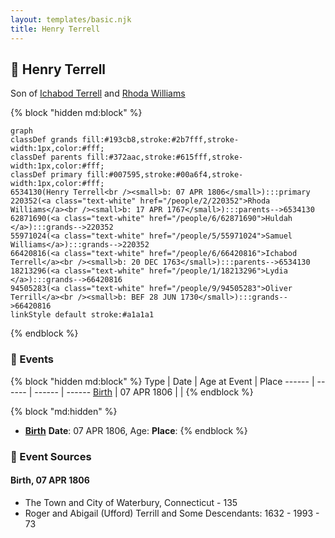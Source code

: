 ```yaml
---
layout: templates/basic.njk
title: Henry Terrell
---
```

## 🔵 Henry Terrell

Son of [Ichabod Terrell](/people/6/66420816) and [Rhoda Williams](/people/2/220352)

{% block "hidden md:block" %}
```mermaid
graph
classDef grands fill:#193cb8,stroke:#2b7fff,stroke-width:1px,color:#fff;
classDef parents fill:#372aac,stroke:#615fff,stroke-width:1px,color:#fff;
classDef primary fill:#007595,stroke:#00a6f4,stroke-width:1px,color:#fff;
6534130(Henry Terrell<br /><small>b: 07 APR 1806</small>):::primary
220352(<a class="text-white" href="/people/2/220352">Rhoda Williams</a><br /><small>b: 17 APR 1767</small>):::parents-->6534130
62871690(<a class="text-white" href="/people/6/62871690">Huldah </a>):::grands-->220352
55971024(<a class="text-white" href="/people/5/55971024">Samuel Williams</a>):::grands-->220352
66420816(<a class="text-white" href="/people/6/66420816">Ichabod Terrell</a><br /><small>b: 20 DEC 1763</small>):::parents-->6534130
18213296(<a class="text-white" href="/people/1/18213296">Lydia </a>):::grands-->66420816
94505283(<a class="text-white" href="/people/9/94505283">Oliver Terrill</a><br /><small>b: BEF 28 JUN 1730</small>):::grands-->66420816
linkStyle default stroke:#a1a1a1
```
{% endblock %}

### 📆 Events

{% block "hidden md:block" %}
Type | Date | Age at Event | Place
------ | ------ | ------ | ------
[Birth](#event-event-2) | 07 APR 1806 |  |
{% endblock %}

{% block "md:hidden" %}
- **[Birth](#event-event-2)**
**Date**: 07 APR 1806, Age:
**Place**:
{% endblock %}

### 📰 Event Sources

#### <a id="event-event-2"></a> Birth, 07 APR 1806
* The Town and City of Waterbury, Connecticut  - 135
* Roger and Abigail (Ufford) Terrill and Some Descendants: 1632 - 1993  - 73